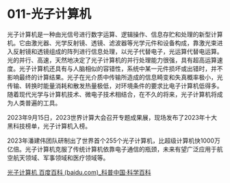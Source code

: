 # 011-光子计算机

光子计算机是一种由光信号进行数字运算、逻辑操作、信息存贮和处理的新型计算机。它由激光器、光学反射镜、透镜、滤波器等光学元件和设备构成，靠激光束进入反射镜和透镜组成的阵列进行信息处理，以光子代替电子，光运算代替电运算。光的并行、高速，天然地决定了光子计算机的并行处理能力很强，具有超高运算速度。光子计算机还具有与人脑相似的容错性，系统中某一元件损坏或出错时，并不影响最终的计算结果。光子在光介质中传输所造成的信息畸变和失真概率极小，光传输、转换时能量消耗和散发热量极低，对环境条件的要求比电子计算机低得多。随着现代光学与计算机技术、微电子技术相结合，在不久的将来，光子计算机将成为人类普遍的工具。

2023年9月15日，2023世界计算大会召开专题成果展，现场发布了2023年十大黑科技榜单，光子计算机入榜。

2023年潘建伟团队研制出了世界首个255个光子计算机，比超级计算机快1000万亿倍。光子计算机克服了传统计算机依靠电子通信的瓶颈，未来有望广泛应用于航空航天领域、军事领域和医疗领域等。

[光子计算机 百度百科 (baidu.com)_科普中国·科学百科](https://baike.baidu.com/item/光子计算机/1880523)